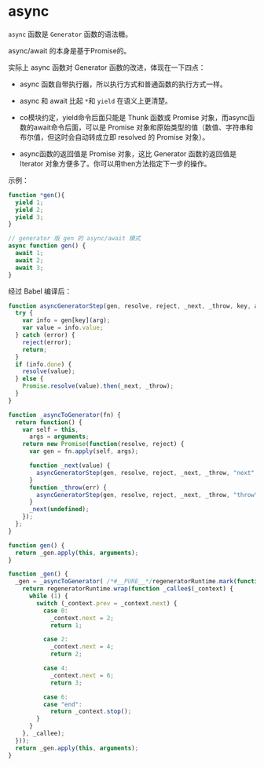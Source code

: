 # async

`async` 函数是 `Generator` 函数的语法糖。

async/await 的本身是基于Promise的。

实际上 async 函数对 Generator 函数的改进，体现在一下四点：

* async 函数自带执行器，所以执行方式和普通函数的执行方式一样。
* async 和 await 比起 `*`和 `yield` 在语义上更清楚。
* co模块约定，yield命令后面只能是 Thunk 函数或 Promise 对象，而async函数的await命令后面，可以是 Promise 对象和原始类型的值（数值、字符串和布尔值，但这时会自动转成立即 resolved 的 Promise 对象）。

* async函数的返回值是 Promise 对象，这比 Generator 函数的返回值是 Iterator 对象方便多了。你可以用then方法指定下一步的操作。

示例：

```js
function *gen(){
  yield 1;
  yield 2;
  yield 3;
}

// generator 版 gen 的 async/await 模式
async function gen() {
  await 1;
  await 2;
  await 3;
}
```

经过 Babel 编译后：

```js
function asyncGeneratorStep(gen, resolve, reject, _next, _throw, key, arg) {
  try {
    var info = gen[key](arg);
    var value = info.value;
  } catch (error) {
    reject(error);
    return;
  }
  if (info.done) {
    resolve(value);
  } else {
    Promise.resolve(value).then(_next, _throw);
  }
}

function _asyncToGenerator(fn) {
  return function() {
    var self = this,
      args = arguments;
    return new Promise(function(resolve, reject) {
      var gen = fn.apply(self, args);

      function _next(value) {
        asyncGeneratorStep(gen, resolve, reject, _next, _throw, "next", value);
      }
      function _throw(err) {
        asyncGeneratorStep(gen, resolve, reject, _next, _throw, "throw", err);
      }
      _next(undefined);
    });
  };
}

function gen() {
  return _gen.apply(this, arguments);
}

function _gen() {
  _gen = _asyncToGenerator( /*#__PURE__*/regeneratorRuntime.mark(function _callee() {
    return regeneratorRuntime.wrap(function _callee$(_context) {
      while (1) {
        switch (_context.prev = _context.next) {
          case 0:
            _context.next = 2;
            return 1;

          case 2:
            _context.next = 4;
            return 2;

          case 4:
            _context.next = 6;
            return 3;

          case 6:
          case "end":
            return _context.stop();
        }
      }
    }, _callee);
  }));
  return _gen.apply(this, arguments);
}
```



